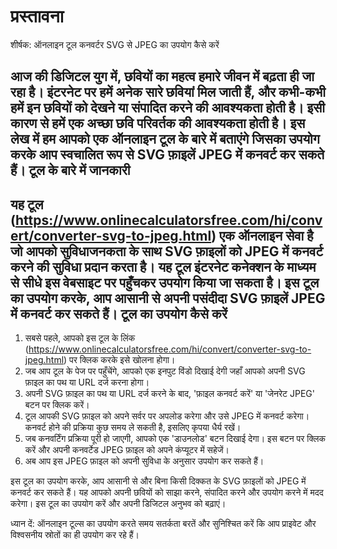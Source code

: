 प्रस्तावना
==========

शीर्षक: ऑनलाइन टूल कनवर्टर SVG से JPEG का उपयोग कैसे करें

आज की डिजिटल युग में, छवियों का महत्व हमारे जीवन में बढ़ता ही जा रहा है। इंटरनेट पर हमें अनेक सारे छवियां मिल जाती हैं, और कभी-कभी हमें इन छवियों को देखने या संपादित करने की आवश्यकता होती है। इसी कारण से हमें एक अच्छा छवि परिवर्तक की आवश्यकता होती है। इस लेख में हम आपको एक ऑनलाइन टूल के बारे में बताएंगे जिसका उपयोग करके आप स्वचालित रूप से SVG फ़ाइलें JPEG में कनवर्ट कर सकते हैं। टूल के बारे में जानकारी
-----------------------

यह टूल (<https://www.onlinecalculatorsfree.com/hi/convert/converter-svg-to-jpeg.html>) एक ऑनलाइन सेवा है जो आपको सुविधाजनकता के साथ SVG फ़ाइलों को JPEG में कनवर्ट करने की सुविधा प्रदान करता है। यह टूल इंटरनेट कनेक्शन के माध्यम से सीधे इस वेबसाइट पर पहुँचकर उपयोग किया जा सकता है। इस टूल का उपयोग करके, आप आसानी से अपनी पसंदीदा SVG फ़ाइलें JPEG में कनवर्ट कर सकते हैं। टूल का उपयोग कैसे करें
----------------------

1. सबसे पहले, आपको इस टूल के लिंक (<https://www.onlinecalculatorsfree.com/hi/convert/converter-svg-to-jpeg.html>) पर क्लिक करके इसे खोलना होगा।
2. जब आप टूल के पेज पर पहुँचेंगे, आपको एक इनपुट विंडो दिखाई देगी जहाँ आपको अपनी SVG फ़ाइल का पथ या URL दर्ज करना होगा।
3. अपनी SVG फ़ाइल का पथ या URL दर्ज करने के बाद, 'फ़ाइल कनवर्ट करें' या 'जेनरेट JPEG' बटन पर क्लिक करें।
4. टूल आपकी SVG फ़ाइल को अपने सर्वर पर अपलोड करेगा और उसे JPEG में कनवर्ट करेगा। कनवर्ट होने की प्रक्रिया कुछ समय ले सकती है, इसलिए कृपया धैर्य रखें।
5. जब कनवर्टिंग प्रक्रिया पूरी हो जाएगी, आपको एक 'डाउनलोड' बटन दिखाई देगा। इस बटन पर क्लिक करें और अपनी कनवर्टेड JPEG फ़ाइल को अपने कंप्यूटर में सहेजें।
6. अब आप इस JPEG फ़ाइल को अपनी सुविधा के अनुसार उपयोग कर सकते हैं।

इस टूल का उपयोग करके, आप आसानी से और बिना किसी दिक्कत के SVG फ़ाइलों को JPEG में कनवर्ट कर सकते हैं। यह आपको अपनी छवियों को साझा करने, संपादित करने और उपयोग करने में मदद करेगा। इस टूल का उपयोग करें और अपनी डिजिटल अनुभव को बढ़ाएं।

ध्यान दें: ऑनलाइन टूल्स का उपयोग करते समय सतर्कता बरतें और सुनिश्चित करें कि आप प्राइवेट और विश्वसनीय स्रोतों का ही उपयोग कर रहे हैं।